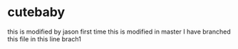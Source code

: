 # cutebaby
this is modified by jason first time
this is modified in master
I have branched this file in this line brach1
